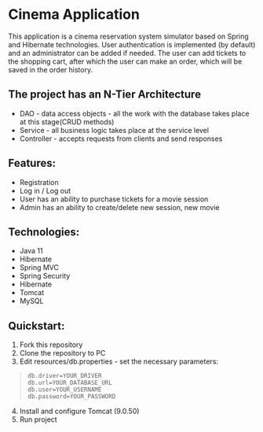 # Cinema Application
This application is a cinema reservation system simulator based on Spring and Hibernate technologies. User authentication is implemented (by default) and an administrator can be added if needed. The user can add tickets to the shopping cart, after which the user can make an order, which will be saved in the order history.

## The project has an N-Tier Architecture
- DAO - data access objects - all the work with the database takes place at this stage(CRUD methods)
- Service - all business logic takes place at the service level
- Controller - accepts requests from clients and send responses

## Features:
- Registration
- Log in / Log out
- User has an ability to purchase tickets for a movie session
- Admin has an ability to create/delete new session, new movie

## Technologies:
- Java 11
- Hibernate
- Spring MVC
- Spring Security
- Hibernate 
- Tomcat 
- MySQL

## Quickstart:
1. Fork this repository
2. Clone the repository to PC
3. Edit resources/db.properties - set the necessary parameters:
> ```
> db.driver=YOUR_DRIVER
> db.url=YOUR_DATABASE_URL 
> db.user=YOUR_USERNAME 
> db.password=YOUR_PASSWORD
> ```
4. Install and configure Tomcat (9.0.50)
5. Run project